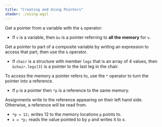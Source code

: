 ```yaml
---
title: "Creating and Using Pointers"
shader: ./using.wgsl
---
```


Get a pointer from a variable with the `&` operator:
* If `v` is a variable, then `&v` is a pointer referring to **all the memory** for `v`.

Get a pointer to part of a composite variable by writing an expression to access that part,
then use the `&` operator.
* If `chair` is a structure with member `legs` that is an array of 4 values, then `&chair.legs[3]`
   is a pointer to the last leg in the chair.

To access the memory a pointer refers to, use the `*` operator to turn the pointer into a reference.
* If `p` is a pointer then `*p` is a reference to the same memory.

Assignments write to the reference appearing on their left hand side.
Otherwise, a reference will be read from.

* `*p = 12;` writes 12 to the memory locations `p` points to.
* `x = *p;` reads the value pointed to by `p` and writes it to x.
